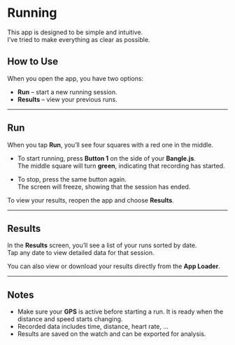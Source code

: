 # Running

This app is designed to be simple and intuitive.  
I’ve tried to make everything as clear as possible.

## How to Use

When you open the app, you have two options:

- **Run** – start a new running session.  
- **Results** – view your previous runs.

---

## Run

When you tap **Run**, you’ll see four squares with a red one in the middle.  

- To start running, press **Button 1** on the side of your **Bangle.js**.  
  The middle square will turn **green**, indicating that recording has started.  

- To stop, press the same button again.  
  The screen will freeze, showing that the session has ended.  

To view your results, reopen the app and choose **Results**.

---

## Results

In the **Results** screen, you’ll see a list of your runs sorted by date.  
Tap any date to view detailed data for that session.  

You can also view or download your results directly from the **App Loader**.

---

## Notes

- Make sure your **GPS** is active before starting a run. It is ready when the distance and speed starts changing.
- Recorded data includes time, distance, heart rate, ...  
- Results are saved on the watch and can be exported for analysis.
